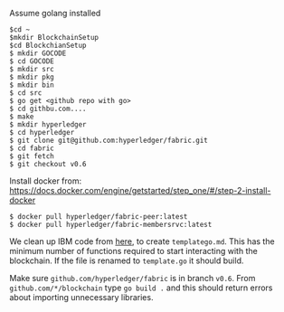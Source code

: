 
Assume golang installed

```
$cd ~
$mkdir BlockchainSetup
$cd BlockchianSetup
$ mkdir GOCODE
$ cd GOCODE
$ mkdir src
$ mkdir pkg
$ mkdir bin
$ cd src
$ go get <github repo with go>
$ cd githbu.com....
$ make
$ mkdir hyperledger
$ cd hyperledger
$ git clone git@github.com:hyperledger/fabric.git
$ cd fabric
$ git fetch
$ git checkout v0.6
```

Install docker from: https://docs.docker.com/engine/getstarted/step_one/#/step-2-install-docker

```
$ docker pull hyperledger/fabric-peer:latest
$ docker pull hyperledger/fabric-membersrvc:latest
```

We clean up IBM code from <a href="https://github.com/IBM-Blockchain/marbles/blob/master/chaincode/marbles_chaincode.go" target="_blank">here</a>, to create `templatego.md`. This has the minimum number of functions required to start interacting with the blockchain. If the file is renamed to `template.go` it should build.

Make sure `github.com/hyperledger/fabric` is in branch `v0.6`.
From `github.com/*/blockchain` type `go build .` and this should return errors about importing unnecessary libraries. 
